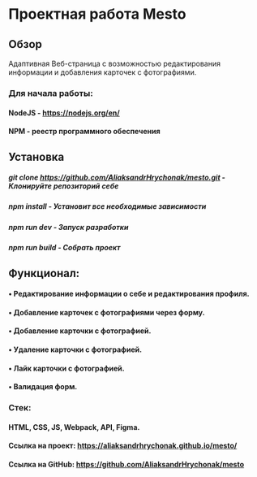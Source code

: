# Проектная работа Mesto

## Обзор
Адаптивная Веб-страница с возможностью редактирования информации и добавления карточек с фотографиями.
### Для начала работы:
#### NodeJS - https://nodejs.org/en/
#### NPM - реестр программного обеспечения
## Установка
##### git clone https://github.com/AliaksandrHrychonak/mesto.git - Клонируйте репозиторий себе
##### npm install - Установит все необходимые зависимости
##### npm run dev - Запуск разработки 
##### npm run build - Собрать проект 
## Функционал:
#### •‎ Редактирование информации о себе и редактирования профиля.
#### •‎ Добавление карточек с фотографиями через форму.
#### •‎ Добавление карточки с фотографией.
#### •‎ Удаление карточки с фотографией.
#### •‎ Лайк карточки с фотографией.
#### •‎ Валидация форм.
### Стек: 
#### HTML, CSS, JS, Webpack, API, Figma.
#### Ссылка на проект: https://aliaksandrhrychonak.github.io/mesto/
#### Ссылка на GitHub: https://github.com/AliaksandrHrychonak/mesto
